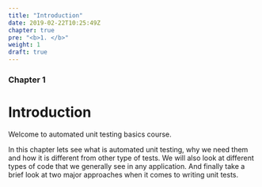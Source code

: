 ```yaml
---
title: "Introduction"
date: 2019-02-22T10:25:49Z
chapter: true
pre: "<b>1. </b>"
weight: 1
draft: true
---
```


### Chapter 1

# Introduction

Welcome to automated unit testing basics course. 

In this chapter lets see what is automated unit testing, why we need them and how it is different from other type of tests. We will also look at different types of code that we generally see in any application. And finally take a brief look at two major approaches when it comes to writing unit tests.